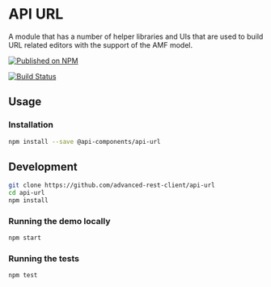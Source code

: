 # API URL

A module that has a number of helper libraries and UIs that are used to build URL related editors with the support of the AMF model.

[![Published on NPM](https://img.shields.io/npm/v/@api-components/api-url.svg)](https://www.npmjs.com/package/@advanced-rest-client/api-url)

[![Build Status](https://travis-ci.com/advanced-rest-client/api-url.svg)](https://travis-ci.com/advanced-rest-client/api-url)

## Usage

### Installation

```sh
npm install --save @api-components/api-url
```

## Development

```sh
git clone https://github.com/advanced-rest-client/api-url
cd api-url
npm install
```

### Running the demo locally

```sh
npm start
```

### Running the tests

```sh
npm test
```
